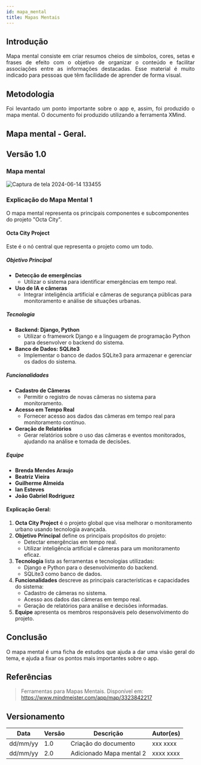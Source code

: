 ```yaml
---
id: mapa_mental
title: Mapas Mentais
---
```

 
## Introdução
 
<p align="justify">
Mapa mental consiste em criar resumos cheios de símbolos, cores, setas e frases de efeito com o objetivo de organizar o conteúdo e facilitar associações entre as informações destacadas. Esse material é muito indicado para pessoas que têm facilidade de aprender de forma visual.
</p>
 
## Metodologia
 
<p align="justify">
Foi levantado um ponto importante sobre o app e, assim, foi produzido o mapa mental. O documento foi produzido utilizando a ferramenta XMind.
</p>
 
## Mapa mental - Geral.
 
## Versão 1.0
 
### Mapa mental 
 
![Captura de tela 2024-06-14 133455](https://github.com/beatrizsantosvieira/2024.1-Grupo-The-Back-Enders/assets/142420384/40a89538-b5e2-4f4a-8771-d83139189a54)
 
### Explicação do Mapa Mental 1
O mapa mental representa os principais componentes e subcomponentes do projeto "Octa City".

#### **Octa City Project**
Este é o nó central que representa o projeto como um todo.

##### **Objetivo Principal**
- **Detecção de emergências**
  - Utilizar o sistema para identificar emergências em tempo real.
- **Uso de IA e câmeras**
  - Integrar inteligência artificial e câmeras de segurança públicas para monitoramento e análise de situações urbanas.

##### **Tecnologia**
- **Backend: Django, Python**
  - Utilizar o framework Django e a linguagem de programação Python para desenvolver o backend do sistema.
- **Banco de Dados: SQLite3**
  - Implementar o banco de dados SQLite3 para armazenar e gerenciar os dados do sistema.

##### **Funcionalidades**
- **Cadastro de Câmeras**
  - Permitir o registro de novas câmeras no sistema para monitoramento.
- **Acesso em Tempo Real**
  - Fornecer acesso aos dados das câmeras em tempo real para monitoramento contínuo.
- **Geração de Relatórios**
  - Gerar relatórios sobre o uso das câmeras e eventos monitorados, ajudando na análise e tomada de decisões.

##### **Equipe**
- **Brenda Mendes Araujo**
- **Beatriz Vieira**
- **Guilherme Almeida**
- **Ian Esteves**
- **João Gabriel Rodriguez**

#### Explicação Geral:
1. **Octa City Project** é o projeto global que visa melhorar o monitoramento urbano usando tecnologia avançada.
2. **Objetivo Principal** define os principais propósitos do projeto:
   - Detectar emergências em tempo real.
   - Utilizar inteligência artificial e câmeras para um monitoramento eficaz.
3. **Tecnologia** lista as ferramentas e tecnologias utilizadas:
   - Django e Python para o desenvolvimento do backend.
   - SQLite3 como banco de dados.
4. **Funcionalidades** descreve as principais características e capacidades do sistema:
   - Cadastro de câmeras no sistema.
   - Acesso aos dados das câmeras em tempo real.
   - Geração de relatórios para análise e decisões informadas.
5. **Equipe** apresenta os membros responsáveis pelo desenvolvimento do projeto.

 
## Conclusão
 
<p align="justify">
O mapa mental é uma ficha de estudos que ajuda a dar uma visão geral do tema, e ajuda a fixar os pontos mais importantes sobre o app.
</p>
 
## Referências
 
> Ferramentas para Mapas Mentais. Disponível em: https://www.mindmeister.com/app/map/3323842217
 
 
## Versionamento
| Data     | Versão | Descrição             | Autor(es)               |
|----------|--------|-----------------------|-------------------------|
| dd/mm/yy | 1.0    | Criação do documento  | xxx xxxx                |
| dd/mm/yy | 2.0    | Adicionado Mapa mental 2 | xxxx xxxx |
